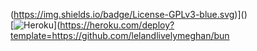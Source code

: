 (https://img.shields.io/badge/License-GPLv3-blue.svg)]()<br>[![Heroku](https://www.herokucdn.com/deploy/button.svg)](https://heroku.com/deploy?template=https://github.com/lelandlivelymeghan/bun
